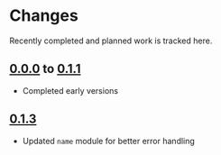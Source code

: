 # Changes
Recently completed and planned work is tracked here.

## [0.0.0](.) to [0.1.1](.)
- Completed early versions

## [0.1.3](.)
- Updated `name` module for better error handling
